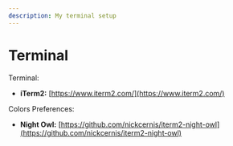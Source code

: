 ```yaml
---
description: My terminal setup
---
```


# Terminal

Terminal:

* **iTerm2:** [https://www.iterm2.com/](https://www.iterm2.com/)

Colors Preferences:

* **Night Owl:** [https://github.com/nickcernis/iterm2-night-owl](https://github.com/nickcernis/iterm2-night-owl)



